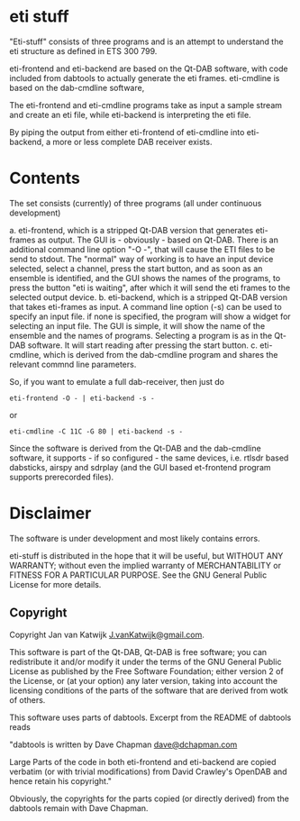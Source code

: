 # eti stuff

"Eti-stuff" consists of three programs and is an attempt to
understand the eti structure as defined in ETS 300 799.

eti-frontend and eti-backend are based on the Qt-DAB software,
with code included from dabtools to actually generate the eti frames.
eti-cmdline is based on the dab-cmdline software,

The eti-frontend and eti-cmdline programs take as input a sample stream
and create an eti file, while eti-backend is interpreting the eti file.

By piping the output from either eti-frontend of eti-cmdline into eti-backend, a more or less complete DAB receiver exists.

# Contents

The set consists (currently) of three programs (all under continuous development)

a. eti-frontend, which is a stripped Qt-DAB version that
   generates eti-frames as output.
   The GUI is - obviously - based on Qt-DAB. There is an additional
   command line option "-O -", that will cause the ETI files to be
   send to stdout.
   The "normal" way of working is to have an input device selected, select
   a channel, press the start button, and as soon as an ensemble is
   identified, and the GUI shows the names of the programs, to press
   the button "eti is waiting", after which it will send the eti frames
   to the selected output device.
b. eti-backend, which is a stripped Qt-DAB version that takes
   eti-frames as input. A command line option (-s) can be used to
   specify an input file.
   if none is specified, the program will show a widget for selecting an
   input file.
   The GUI is simple, it will show the name of the ensemble and the names
   of programs. Selecting a program is as in the Qt-DAB software.
   It will start reading after pressing the start button.
c. eti-cmdline, which is derived from the dab-cmdline program and shares
   the relevant commnd line parameters.

So, if you want to emulate a full dab-receiver, then just do

    eti-frontend -O - | eti-backend -s -

or

    eti-cmdline -C 11C -G 80 | eti-backend -s -

Since the software is derived from the Qt-DAB and the dab-cmdline software, it supports - if so configured - the same devices,
i.e. rtlsdr based dabsticks, airspy and sdrplay (and the GUI based et-frontend program supports prerecorded files).

Disclaimer
========================================================================
The software is under development and most likely contains errors.

eti-stuff is distributed in the hope that it will be useful, but WITHOUT ANY WARRANTY; without even the implied warranty of
MERCHANTABILITY or FITNESS FOR A PARTICULAR PURPOSE.  See the GNU General Public License for more details.


## Copyright

Copyright Jan van Katwijk <J.vanKatwijk@gmail.com>.

This software is part of the Qt-DAB, Qt-DAB is free software; you can redistribute it and/or modify it under the terms of the GNU General Public License as published by the Free Software Foundation; either version 2 of the License, or (at your option) any later version, taking into account the licensing conditions of the parts of the software that are derived from wotk of others.

This software uses parts of dabtools.
Excerpt from the README of dabtools reads

"dabtools is written by Dave Chapman <dave@dchapman.com>
   
Large Parts of the code in both eti-frontend and eti-backend are copied verbatim (or with trivial modifications) from David Crawley's OpenDAB and hence retain his copyright."

Obviously, the copyrights for the parts copied (or directly derived) from the dabtools remain with Dave Chapman.
